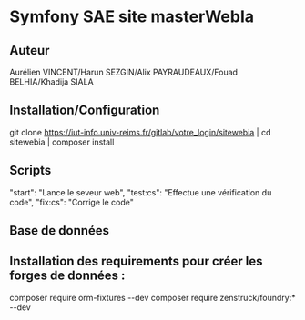 # Symfony SAE site masterWebIa
## Auteur
Aurélien VINCENT/Harun SEZGIN/Alix PAYRAUDEAUX/Fouad BELHIA/Khadija SIALA
## Installation/Configuration
git clone https://iut-info.univ-reims.fr/gitlab/votre_login/sitewebia |
cd sitewebia |
composer install 
## Scripts
"start": "Lance le seveur web",
"test:cs": "Effectue une vérification du code",
"fix:cs": "Corrige le code"

## Base de données 


## Installation des requirements pour créer les forges de données :
composer require orm-fixtures --dev
composer require zenstruck/foundry:* --dev



